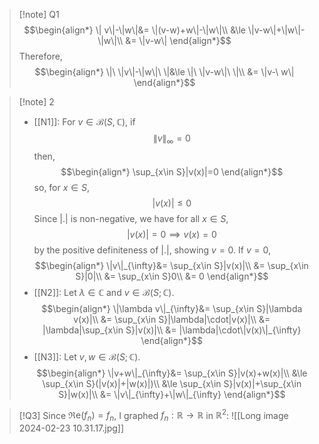 >[!note] Q1
>$$\begin{align*}
\| v\|-\|w\|&= \|(v-w)+w\|-\|w\|\\
&\le \|v-w\|+\|w\|-\|w\|\\
&= \|v-w\|
\end{align*}$$
Therefore, $$\begin{align*}
\|\ \|v\|-\|w\|\ \|&\le \|\ \|v-w\|\ \|\\
&= \|v-\ w\|
\end{align*}$$

>[!note] 2
>- [[N1]]: For $v\in\mathcal{B}(S,\mathbb{C})$, if $$\|v\|_{\infty}=0$$then, $$\begin{align*}
\sup_{x\in S}|v(x)|=0
\end{align*}$$so, for $x\in S$, $$|v(x)|≤0$$Since $|.|$ is non-negative, we have for all $x\in S$, $$|v(x)|=0\implies v(x)=0$$by the positive definiteness of $|.|$, showing $v=0$. If $v=0,$ $$\begin{align*}
\|v\|_{\infty}&= \sup_{x\in S}|v(x)|\\
&= \sup_{x\in S}|0|\\
&= \sup_{x\in S}0\\
&= 0
\end{align*}$$
>- [[N2]]: Let $\lambda\in \mathbb{C}$ and $v\in\mathcal{B}(S;\mathbb{C})$. $$\begin{align*}
\|\lambda v\|_{\infty}&= \sup_{x\in S}|\lambda v(x)|\\
&= \sup_{x\in S}|\lambda|\cdot|v(x)|\\
&= |\lambda|\sup_{x\in S}|v(x)|\\
&= |\lambda|\cdot\|v(x)\|_{\infty}
\end{align*}$$
>- [[N3]]: Let $v,w\in\mathcal{B}(S;\mathbb{C})$. $$\begin{align*}
\|v+w\|_{\infty}&= \sup_{x\in S}|v(x)+w(x)|\\
&\le \sup_{x\in S}(|v(x)|+|w(x)|)\\
&\le \sup_{x\in S}|v(x)|+\sup_{x\in S}|w(x)|\\
&= \|v\|_{\infty}+\|w\|_{\infty}
\end{align*}$$

>[!Q3]
Since $\Re \text{e}(f_{n})=f_{n}$, I graphed $f_{n}:\mathbb{R}\rightarrow \mathbb{R}$ in $\mathbb{R}^2$: ![[Long image 2024-02-23 10.31.17.jpg]]

